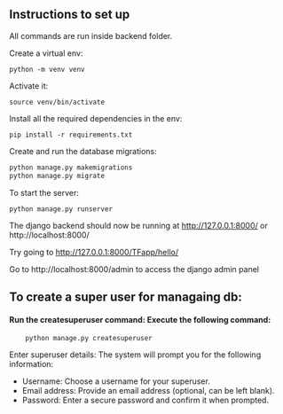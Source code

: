 ## Instructions to set up

All commands are run inside backend folder.

Create a virtual env:

`python -m venv venv`

Activate it:

`source venv/bin/activate`

Install all the required dependencies in the env:

`pip install -r requirements.txt`

Create and run the database migrations:

```Bash
python manage.py makemigrations
python manage.py migrate
```

To start the server:

```
python manage.py runserver
```

The django backend should now be running at http://127.0.0.1:8000/ or 
http://localhost:8000/

Try going to http://127.0.0.1:8000/TFapp/hello/

Go to http://localhost:8000/admin to access the django admin panel

## To create a super user for managaing db:

#### Run the createsuperuser command: Execute the following command:

```
    python manage.py createsuperuser
```
Enter superuser details: The system will prompt you for the following information:
* Username: Choose a username for your superuser.
* Email address: Provide an email address (optional, can be left blank).
* Password: Enter a secure password and confirm it when prompted.